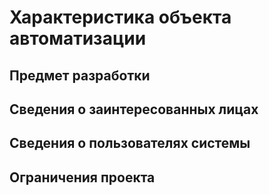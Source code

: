 # Характеристика объекта автоматизации

## Предмет разработки

## Сведения о заинтересованных лицах

## Сведения о пользователях системы

## Ограничения проекта